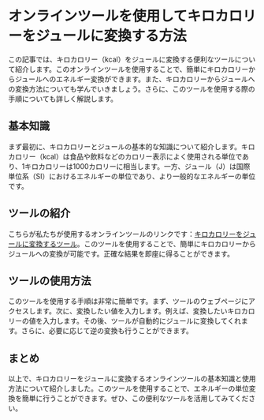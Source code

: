 オンラインツールを使用してキロカロリーをジュールに変換する方法
===============================

この記事では、キロカロリー（kcal）をジュールに変換する便利なツールについて紹介します。このオンラインツールを使用することで、簡単にキロカロリーからジュールへのエネルギー変換ができます。また、キロカロリーからジュールへの変換方法についても学んでいきましょう。さらに、このツールを使用する際の手順についても詳しく解説します。

基本知識
----

まず最初に、キロカロリーとジュールの基本的な知識について紹介します。キロカロリー（kcal）は食品や飲料などのカロリー表示によく使用される単位であり、1キロカロリーは1000カロリーに相当します。一方、ジュール（J）は国際単位系（SI）におけるエネルギーの単位であり、より一般的なエネルギーの単位です。

ツールの紹介
------

こちらが私たちが使用するオンラインツールのリンクです：[キロカロリーをジュールに変換するツール](https://www.onlinecalculatorsfree.com/ja/convert/kilocalories-to-joules.html)。このツールを使用することで、簡単にキロカロリーからジュールへの変換が可能です。正確な結果を即座に得ることができます。

ツールの使用方法
--------

このツールを使用する手順は非常に簡単です。まず、ツールのウェブページにアクセスします。次に、変換したい値を入力します。例えば、変換したいキロカロリーの値を入力します。その後、ツールが自動的にジュールに変換してくれます。さらに、必要に応じて逆の変換も行うことができます。

まとめ
---

以上で、キロカロリーをジュールに変換するオンラインツールの基本知識と使用方法について紹介しました。このツールを使用することで、エネルギーの単位変換を簡単に行うことができます。ぜひ、この便利なツールを活用してみてください。